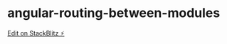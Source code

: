 # angular-routing-between-modules

[Edit on StackBlitz ⚡️](https://stackblitz.com/edit/angular-routing-between-modules)